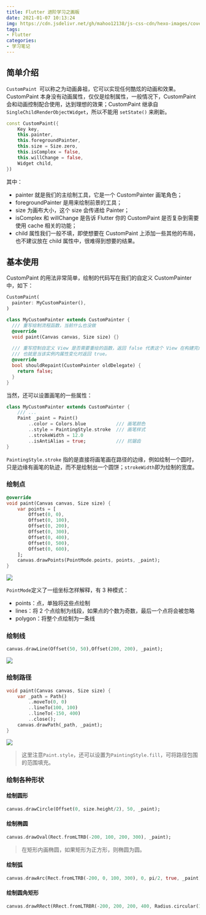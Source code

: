 ```yaml
---
title: Flutter 进阶学习之画板
date: 2021-01-07 10:13:24
img: https://cdn.jsdelivr.net/gh/mahoo12138/js-css-cdn/hexo-images/cover/flutter.png
tags: 
- Flutter
categories: 
- 学习笔记
---
```


## 简单介绍

`CustomPaint `可以称之为动画鼻祖，它可以实现任何酷炫的动画和效果。CustomPaint 本身没有动画属性，仅仅是绘制属性，一般情况下，CustomPaint 会和动画控制配合使用，达到理想的效果；CustomPaint 继承自`SingleChildRenderObjectWidget`，所以不能用 `setState()` 来刷新。

```dart
const CustomPaint({
    Key key,
    this.painter,
    this.foregroundPainter,
    this.size = Size.zero,
    this.isComplex = false,
    this.willChange = false,
    Widget child,
}) 
```

其中：

- painter 就是我们的主绘制工具，它是一个 CustomPainter 画笔角色；
- foregroundPainter 是用来绘制前景的工具；
- size 为画布大小，这个 size 会传递给 Painter；
- isComplex 和 willChange 是告诉 Flutter 你的 CustomPaint 是否复杂到需要使用 cache 相关的功能；
- child 属性我们一般不填，即使想要在 CustomPaint 上添加一些其他的布局，也不建议放在 child 属性中，很难得到想要的结果。

## 基本使用

CustomPaint 的用法非常简单，绘制的代码写在我们的自定义 CustomPainter 中，如下：

```dart
CustomPaint(
  painter: MyCustomPainter(),
)
```

```dart
class MyCustomPainter extends CustomPainter {
  /// 重写绘制流程函数，当前什么也没做
  @override
  void paint(Canvas canvas, Size size) {}
    
  /// 重写控制自定义 View 是否需要重绘的函数，返回 false 代表这个 View 在构建完成后不需要重绘
  /// 也就是当该实例内属性变化时返回 true。
  @override
  bool shouldRepaint(CustomPainter oldDelegate) {
    return false;
  }
}
```

当然，还可以设置画笔的一些属性：

```dart
class MyCustomPainter extends CustomPainter {
    /// ...
    Paint _paint = Paint()
        ..color = Colors.blue			///	画笔颜色
        ..style = PaintingStyle.stroke	/// 画笔样式
        ..strokeWidth = 12.0
        ..isAntiAlias = true;			/// 抗锯齿
}
```

`PaintingStyle.stroke` 指的是直接将画笔画在路径的边缘，例如绘制一个圆时，只是边缘有画笔的轨迹，而不是绘制出一个圆饼；`strokeWidth`即为绘制的宽度。

### 绘制点

```dart
@override
void paint(Canvas canvas, Size size) {
    var points = [
        Offset(0, 0),
        Offset(0, 100),
        Offset(0, 200),
        Offset(0, 300),
        Offset(0, 400),
        Offset(0, 500),
        Offset(0, 600),
    ];
    canvas.drawPoints(PointMode.points, points, _paint);
}
```

![](D:\Mahoo12138\Workbench\临时文件\image-20210123171107807.png)

`PointMode`定义了一组坐标怎样解释，有 3 种模式：

- points：点，单独将这些点绘制
- lines：将 2 个点绘制为线段，如果点的个数为奇数，最后一个点将会被忽略
- polygon：将整个点绘制为一条线

### 绘制线

 ```dart
canvas.drawLine(Offset(50, 50),Offset(200, 200), _paint);
 ```

![](D:\Mahoo12138\Workbench\临时文件\image-20210123172700178.png)

### 绘制路径

```dart
void paint(Canvas canvas, Size size) {
    var _path = Path()
        ..moveTo(0, 0)
        ..lineTo(100, 100)
        ..lineTo(-150, 400)
        ..close();
    canvas.drawPath(_path, _paint);
}
```

![](D:\Mahoo12138\Workbench\临时文件\image-20210123180942770.png)

> 这里注意`Paint.style`，还可以设置为`PaintingStyle.fill`，可将路径包围的范围填充。



### 绘制各种形状

#### 绘制圆形

```dart
canvas.drawCircle(Offset(0, size.height/2), 50, _paint);
```

#### 绘制椭圆

```dart
canvas.drawOval(Rect.fromLTRB(-200, 100, 200, 300), _paint);
```

> 在矩形内画椭圆，如果矩形为正方形，则椭圆为圆。

#### 绘制弧

```dart
canvas.drawArc(Rect.fromLTRB(-200, 0, 100, 300), 0, pi/2, true, _paint);
```

#### 绘制圆角矩形

```dart
canvas.drawRRect(RRect.fromLTRBR(-200, 200, 200, 400, Radius.circular(10)), _paint);
```



